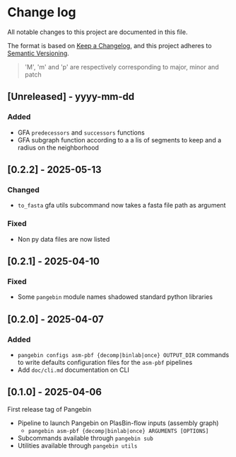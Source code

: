 # Change log

All notable changes to this project are documented in this file.

The format is based on [Keep a Changelog](https://keepachangelog.com/en/1.0.0/),
and this project adheres to [Semantic Versioning](https://semver.org/spec/v2.0.0.html).

> 'M', 'm' and 'p' are respectively corresponding to major, minor and patch

<!-- The order of keywords:
## [Unreleased] - yyyy-mm-dd

### Added

### Changed

### Deprecated

### Removed

### Fixed

### Security
-->

<!-- next-header -->
## [Unreleased] - yyyy-mm-dd

### Added

* GFA `predecessors` and `successors` functions
* GFA subgraph function according to a a lis of segments to keep and a radius on the neighborhood

## [0.2.2] - 2025-05-13

### Changed

* `to_fasta` gfa utils subcommand now takes a fasta file path as argument

### Fixed

* Non py data files are now listed

## [0.2.1] - 2025-04-10

### Fixed

* Some `pangebin` module names shadowed standard python libraries

## [0.2.0] - 2025-04-07

### Added

* `pangebin configs asm-pbf {decomp|binlab|once} OUTPUT_DIR` commands to write defaults configuration files for the `asm-pbf` pipelines
* Add `doc/cli.md` documentation on CLI

## [0.1.0] - 2025-04-06

First release tag of Pangebin

* Pipeline to launch Pangebin on PlasBin-flow inputs (assembly graph)
  * `pangebin asm-pbf {decomp|binlab|once} ARGUMENTS [OPTIONS]`
* Subcommands available through `pangebin sub`
* Utilities available through `pangebin utils`
